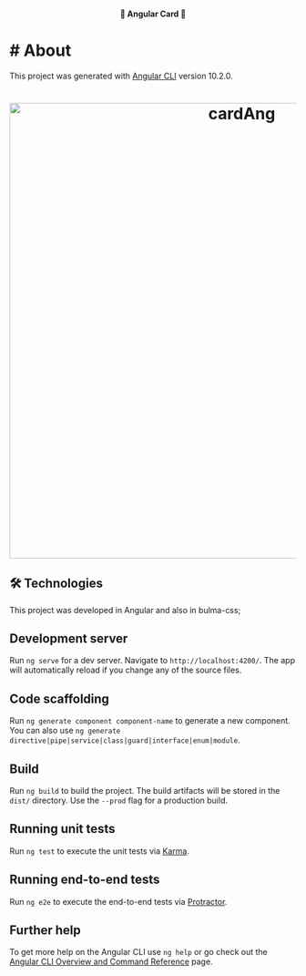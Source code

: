 <h4 align="center"> 
	🚀 Angular Card 🚀 
</h4> 

# # About

This project was generated with [Angular CLI](https://github.com/angular/angular-cli) version 10.2.0.

<h1 align="center">
    <img alt="cardAng" title="#cardAng" src="./src/assets/creditcart.gif.gif" width="800"/> 
</h1>

## 🛠 Technologies

This project was developed in Angular and also in bulma-css;

## Development server

Run `ng serve` for a dev server. Navigate to `http://localhost:4200/`. The app will automatically reload if you change any of the source files.

## Code scaffolding

Run `ng generate component component-name` to generate a new component. You can also use `ng generate directive|pipe|service|class|guard|interface|enum|module`.

## Build

Run `ng build` to build the project. The build artifacts will be stored in the `dist/` directory. Use the `--prod` flag for a production build.

## Running unit tests

Run `ng test` to execute the unit tests via [Karma](https://karma-runner.github.io).

## Running end-to-end tests

Run `ng e2e` to execute the end-to-end tests via [Protractor](http://www.protractortest.org/).

## Further help

To get more help on the Angular CLI use `ng help` or go check out the [Angular CLI Overview and Command Reference](https://angular.io/cli) page.
